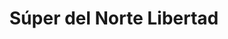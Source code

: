 ---
title: "Súper del Norte Libertad"
url: /hermosillo/super-del-norte-libertad/
shop: Supermarkt
---